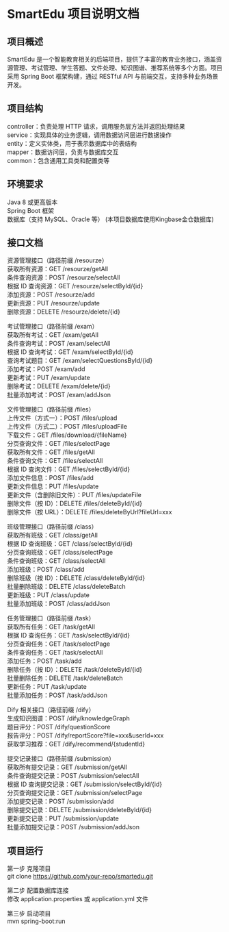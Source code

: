 # SmartEdu 项目说明文档

## 项目概述

SmartEdu 是一个智能教育相关的后端项目，提供了丰富的教育业务接口，涵盖资源管理、考试管理、学生答题、文件处理、知识图谱、推荐系统等多个方面。项目采用 Spring Boot 框架构建，通过 RESTful API 与前端交互，支持多种业务场景开发。

## 项目结构

controller：负责处理 HTTP 请求，调用服务层方法并返回处理结果  
service：实现具体的业务逻辑，调用数据访问层进行数据操作  
entity：定义实体类，用于表示数据库中的表结构  
mapper：数据访问层，负责与数据库交互  
common：包含通用工具类和配置类等

## 环境要求

Java 8 或更高版本  
Spring Boot 框架  
数据库（支持 MySQL、Oracle 等）
(本项目数据库使用Kingbase金仓数据库)

## 接口文档

资源管理接口（路径前缀 /resourze）  
获取所有资源：GET /resourze/getAll  
条件查询资源：POST /resourze/selectAll  
根据 ID 查询资源：GET /resourze/selectById/{id}  
添加资源：POST /resourze/add  
更新资源：PUT /resourze/update  
删除资源：DELETE /resourze/delete/{id}

考试管理接口（路径前缀 /exam）  
获取所有考试：GET /exam/getAll  
条件查询考试：POST /exam/selectAll  
根据 ID 查询考试：GET /exam/selectById/{id}  
查询考试题目：GET /exam/selectQuestionsById/{id}  
添加考试：POST /exam/add  
更新考试：PUT /exam/update  
删除考试：DELETE /exam/delete/{id}  
批量添加考试：POST /exam/addJson

文件管理接口（路径前缀 /files）  
上传文件（方式一）：POST /files/upload  
上传文件（方式二）：POST /files/uploadFile  
下载文件：GET /files/download/{fileName}  
分页查询文件：GET /files/selectPage  
获取所有文件：GET /files/getAll  
条件查询文件：GET /files/selectAll  
根据 ID 查询文件：GET /files/selectById/{id}  
添加文件信息：POST /files/add  
更新文件信息：PUT /files/update  
更新文件（含删除旧文件）：PUT /files/updateFile  
删除文件（按 ID）：DELETE /files/deleteById/{id}  
删除文件（按 URL）：DELETE /files/deleteByUrl?fileUrl=xxx

班级管理接口（路径前缀 /class）  
获取所有班级：GET /class/getAll  
根据 ID 查询班级：GET /class/selectById/{id}  
分页查询班级：GET /class/selectPage  
条件查询班级：GET /class/selectAll  
添加班级：POST /class/add  
删除班级（按 ID）：DELETE /class/deleteById/{id}  
批量删除班级：DELETE /class/deleteBatch  
更新班级：PUT /class/update  
批量添加班级：POST /class/addJson

任务管理接口（路径前缀 /task）  
获取所有任务：GET /task/getAll  
根据 ID 查询任务：GET /task/selectById/{id}  
分页查询任务：GET /task/selectPage  
条件查询任务：GET /task/selectAll  
添加任务：POST /task/add  
删除任务（按 ID）：DELETE /task/deleteById/{id}  
批量删除任务：DELETE /task/deleteBatch  
更新任务：PUT /task/update  
批量添加任务：POST /task/addJson

Dify 相关接口（路径前缀 /dify）  
生成知识图谱：POST /dify/knowledgeGraph  
题目评分：POST /dify/questionScore  
报告评分：POST /dify/reportScore?file=xxx&userId=xxx  
获取学习推荐：GET /dify/recommend/{studentId}

提交记录接口（路径前缀 /submission）  
获取所有提交记录：GET /submission/getAll  
条件查询提交记录：POST /submission/selectAll  
根据 ID 查询提交记录：GET /submission/selectById/{id}  
分页查询提交记录：GET /submission/selectPage  
添加提交记录：POST /submission/add  
删除提交记录：DELETE /submission/deleteById/{id}  
更新提交记录：PUT /submission/update  
批量添加提交记录：POST /submission/addJson

## 项目运行

第一步 克隆项目  
git clone https://github.com/your-repo/smartedu.git

第二步 配置数据库连接  
修改 application.properties 或 application.yml 文件

第三步 启动项目  
mvn spring-boot:run


